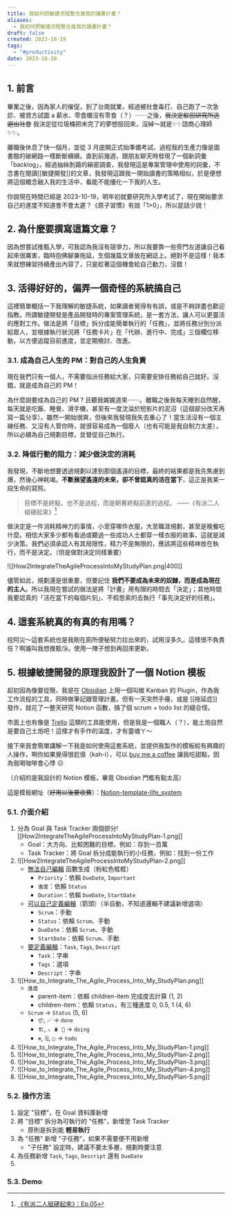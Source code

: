 ```yaml
---
title: 我如何把敏捷流程整合進我的讀書計畫？
aliases:
  - 我如何把敏捷流程整合進我的讀書計畫？
draft: false
created: 2023-10-19
tags:
  - "#productivity"
date: 2023-10-20
---
```

## 1. 前言

畢業之後，因為家人的催促，到了台南就業，經過被社會毒打、自己跑了一次急診、被資方試圖 a 薪水、零食櫃沒有零食（？）⋯⋯之後，~~我決定躲回研究所逃避出社會~~ 我決定從垃圾桶把未完了的夢想撿回來，沒綽～就是✨✨諮商心理師✨✨。

離職後休息了快一個月，並從 3 月底開正式始準備考試，過程我的生產力像是圖書館的破網路一樣斷斷續續。直到前幾週，跟朋友聊天時發現了一個新詞彙「backlog」，經過抽絲剝繭的縝密調查，我發現這是專案管理中使用的詞彙，不念書在閱讀[[敏捷開發]]的文章，我發現這跟我一開始讀書的策略相似，於是便想將這個概念融入我的生活中，看能不能優化一下我的人生。

你說現在時間已經是 2023-10-19，明年初就要研究所入學考試了，現在開始要求自己的進度不知道會不會太遲？《原子習慣》有說「1>0」，所以屁話少說！

## 2. 為什麼要撰寫這篇文章？

因為想嘗試推甄入學，可我認為我沒有競爭力，所以我要靠一些旁門左道讓自己看起來很厲害，臨時抱佛腳兼拖延，生個幾篇文章放在網誌上。絕對不是這樣！我本來就想練習持續產出內容了，只是趁著這個機會給自己動力，沒錯！

## 3. 活得好好的，偏弄一個奇怪的系統搞自己

這裡簡單概括一下我理解的敏捷系統，如果讀者覺得有有誤，或是不夠詳盡也歡迎指教。所謂敏捷開發是產品開發時的專案管理系統，是一套方法，讓人可以更靈活的應對工作。做法是將「目標」拆分成能簡單執行的「任務」，並將任務分別分派給眾人，並根據執行狀況將「任務卡片」在「代辦、進行中、完成」三個欄位移動，以方便追蹤目前進度，並定期檢討、改進。

### 3.1. 成為自己人生的 PM：對自己的人生負責

現在我們只有一個人，不需要指派任務給大家，只需要安排任務給自己就好。沒錯，就是成為自己的 PM！

為什麼說要成為自己的 PM ? 且聽我娓娓道來⋯⋯。離職之後我每天睡到自然醒，每天就是吃飯、睡覺、滑手機，甚至有一度沈淪於短影片的泥沼（這個部分改天再寫一篇分享）。雖然一開始很爽，但後來我發現我失去重心了！當生活沒有一個主線任務、又沒有人管你時，就很容易成為一個廢人（也有可能是我自制力太差），所以必續為自己規劃目標，並督促自己執行。

### 3.2. 降低行動的阻力：減少做決定的消耗

我發現，不斷地想要透過規劃以達到那個遙遠的目標，最終的結果都是我先焦慮到爆，然後心神耗竭。**不斷展望遙遠的未來，卻不曾認真的活在當下**，這正是我某一段生命的寫照。

> 目標不是終點，也不是過程，而是朝著終點前進的過程。
> ——《有派二人組硬起來》[^1]

做決定是一件消耗精神力的事情，小至穿哪件衣服，大至職涯規劃，甚至是晚餐吃什麼。相信大家多少都有看過或聽過一些成功人士都穿一樣衣服的故事，這就是減少決策。我們必須承認人有其局限性，精力不是無限的，應該將這些精神放在執行，而不是決定。（但是做對決定同樣重要）

![[How2IntegrateTheAgileProcessIntoMyStudyPlan.png|400]]

儘管如此，規劃還是很重要，但要記住 **我們不要成為未來的奴隸，而是成為現在的主人**。所以我現在嘗試的做法是將「計畫」用有限的時間去「決定」；其他時間我要認真的「活在當下的每個片刻」、不假思索的去執行「事先決定好的任務」。

## 4. 這套系統真的有真的有用嗎？

挖阿災～這套系統也是我剛在廁所便秘努力拉出來的，試用沒多久。這樣很不負責任？啊誰叫我想推甄😘。使用一陣子想到再回來更新。

## 5. 根據敏捷開發的原理我設計了一個 Notion 模板

起初因為像要從簡，我是在 [Obsidian](https://obsidian.md/) 上用一個叫做 Kanban 的 Plugin，作為我工作流程的工具，同時做筆記跟管理計畫。但有一天突然手癢，或是 [[拖延症]] 發作，就花了一整天研究 Notion 函數，搞了個 scrum + todo list 的縫合怪。

市面上也有像是 [Trello](https://trello.com) 這類的工具能使用，但是我是一個職人（？），能土炮自然是要自己土炮吧！這樣才有手作的溫度，才有靈魂ㄚ～ 

接下來我會簡單講解一下我是如何使用這套系統，並提供我製作的模板給有興趣的人操作，啊你如果覺得很尬億（kah-ì），可以 [buy me a coffee](https://www.buymeacoffee.com/quanquan) 讓我吃甜點，因為我喝咖啡會心悸 😖 

（介紹的是我設計的 Notion 模板，畢竟 Obsidian 門檻有點太高）

這是模板網址（~~好用以後要收費~~）：[Notion-template-life_system](https://www.notion.so/Demo-Personal_Life_System-dd9914f43f924900aafbf67895cca4e5?pvs=4)

### 5.1. 介面介紹
1. 分為 Goal 與 Task Tracker 兩個部分![[How2IntegrateTheAgileProcessIntoMyStudyPlan-1.png]]
	- Goal：大方向、比較困難的目標，例如：存到一百萬
	- Task Tracker：將 Goal 拆分成能執行的小任務，例如：找到一份工作
2. ![[How2IntegrateTheAgileProcessIntoMyStudyPlan-2.png]]
	- <u>無法自己編輯</u> 函數生成（粉紅色框框）
		- `Priority`：依賴 `DueDate`, `Important` 
		- `進度`：依賴 `Status` 
		- `Duration`：依賴 `DueDate`, `StartDate` 
	- <u>可以自己定義編輯</u>（箭頭）（半自動，不知道邏輯不建議新增選項）
		- `Scrum`：手動
		- `Status`：依賴 `Scrum`、手動
		- `DueDate`：依賴 `Scrum`、手動
		- `StartDate`：依賴 `Scrum`、手動
	- <u>要定義編輯</u>：`Task`, `Tags`, `Descript`
		- `Task`：字串
		- `Tags`：選項
		- `Descript`：字串
3. ![[How_to_Integrate_The_Agile_Process_Into_My_StudyPlan.png]]
	- `進度`
		- parent-item：依賴 children-item 完成度去計算  (1, 2)
		- children-item：依賴 `Status`，有三種進度 0, 0.5, 1 (4, 6)
	- `Scrum` → `Status` (5, 6)
		- `📦`, `✅` → `done`
		- `🏗️`, `⚠️ 🪲 🚀` → `doing`
		- `❄︎`, `🗒️`, `▢` → `todo`
4. ![[How_to_Integrate_The_Agile_Process_Into_My_StudyPlan-1.png]]
5. ![[How_to_Integrate_The_Agile_Process_Into_My_StudyPlan-2.png]]
6. ![[How_to_Integrate_The_Agile_Process_Into_My_StudyPlan-3.png]]
7. ![[How_to_Integrate_The_Agile_Process_Into_My_StudyPlan-4.png]]
8. ![[How_to_Integrate_The_Agile_Process_Into_My_StudyPlan-5.png]]

### 5.2. 操作方法
1. 設定 "目標"，在 Goal 資料庫新增
2. 將 "目標" 拆分為可執行的 "任務"，新增至 Task Tracker
	- 原則是拆到能 **輕易執行**
3. 為 "任務" 新增 "子任務"，如果不需要便不用新增
	- "子任務" 設定時，建議不要太多層，規劃時要注意
4. 為任務新增 `Task`, `Tags`, `Descript` 還有 `DueDate`
5. 

### 5.3. Demo





[^1]: [《有派二人組硬起來》：Ep.05](https://podcasts.apple.com/tw/podcast/%E6%9C%89%E6%B4%BE%E4%BA%8C%E4%BA%BA%E7%B5%84%E7%A1%AC%E8%B5%B7%E4%BE%86/id1702121668?i=1000631353026)
